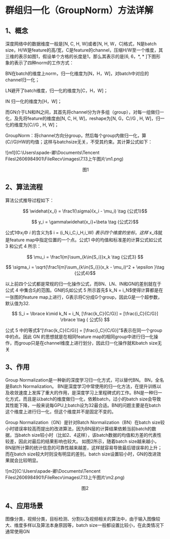 # 群组归一化（GroupNorm）方法详解

## 1、概念

深度网络中的数据维度一般是[N, C, H, W]或者[N, H, W，C]格式，N是batch size，H/W是feature的高/宽，C是feature的channel，压缩H/W至一个维度，其三维的表示如图1，假设单个方格的长度是1，那么其表示的是[6, 6，*, * ]下图形象的表示了四种norm的工作方式：

BN在batch的维度上norm，归一化维度为[N，H，W]，对batch中对应的channel归一化；

LN避开了batch维度，归一化的维度为[C，H，W]；

IN 归一化的维度为[H，W]；

而GN介于LN和IN之间，其首先将channel分为许多组（group），对每一组做归一化，及先将feature的维度由[N, C, H, W]，reshape为[N, G，C//G , H, W]，归一化的维度为[C//G , H, W]；

GroupNorm：将channel方向分group，然后每个group内做归一化，算(C//G)HW的均值；这样与batchsize无关，不受其约束。其计算公式如下：

![m1](C:\Users\spade-卿\Documents\Tencent Files\2606984901\FileRecv\images\7.13上午图片\m1.png)<center>

​                                                                     图1</center>

## 2、算法流程

算法公式推导过程如下：

$$ \widehat{x_i} = \frac1{\sigma}(x_i - \mu_i) \tag   {公式1}$$

$$ y_i = \gamma\widehat{x_i}+\beta \tag   {公式2}$$

公式1中$x_i$中 $i$ 的含义为$ i = (i_N,i_C,i_H,i_W) $表示四个维度的坐标，这样$ x_i$就是feature map中指定位置的一个点。公式1 中的均值和标准差的计算公式如公式 3 和公式 4 所示：

$$ \mu_i = \frac1{m}\sum_{k\in{S_i}}x_k \tag  {公式3} $$

$$ \sigma_i = \sqrt{\frac1{m}\sum_{k\in{S_i}}(x_k - \mu_i)^2 + \epsilon }\tag  {公式4}$$

以上前四个公式都是常规的归一化操作公式，而BN、LN、IN和GN的差别就在于公式 4 中集合$S_i$的范围。GN的$S_i$如公式 5 所示首先$ k_N = i_N$使得计算都是在一张图的feature map上进行，G表示将C分成G个group，因此G是一个超参数，默认值为32.

$$ S_i = \lbrace k\mid k_N = i_N, [\frac{k_C}{C/G}] = [\frac{i_C}{C/G}] \rbrace \tag  {  公式5} $$

公式 5 中的等式$“[\frac{k_C}{C/G}] = [\frac{i_C}{C/G}]”$表示在同一个group中的点。因此 GN 的思想就是在相同feature map的相同group中进行归一化操作，而group只是在channel维度上进行划分，因此归一化操作就和batch size无关

## 3、作用

Group Normalization是一种新的深度学习归一化方式，可以替代BN。 BN，全名是Batch Normalization。 BN是深度学习中常使用的归一化方法，在提升训练以及收敛速度上发挥了重大的作用，是深度学习上里程碑式的工作。BN是一种归一化方式，而且是以batch的维度做归一化，依赖batch，过小的batch size会导致其性能下降，一般来说每GPU上batch设为32最合适。BN的问题主要是在batch这个维度上进行归一化，但这个维度并不是固定不变的。

Group Normalization（GN）是针对Batch Normalization（BN）在batch size较小时错误率较高而提出的改进算法，因为BN层的计算结果依赖当前batch的数据，当batch size较小时（比如2、4这样），该batch数据的均值和方差的代表性较差，因此对最后的结果影响也较大。
如图2所示，随着batch size越来越小，BN层所计算的统计信息的可靠性越来越差，这样就容易导致最后错误率的上升；而在batch size较大时则没有明显的差别。batch size设置较小时，GN的改进效果就会比较明显。

![m2](C:\Users\spade-卿\Documents\Tencent Files\2606984901\FileRecv\images\7.13上午图片\m2.png)

<center>图2</center>

## 4、应用场景
图像分类，视频分类，目标检测、分割以及视频相关的算法中，由于输入图像较大、维度多样以及算法本身原因等，batch size一般都设置比较小，在此类情况下通常使用GN

